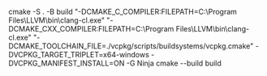 cmake -S . -B build "-DCMAKE_C_COMPILER:FILEPATH=C:\Program Files\LLVM\bin\clang-cl.exe" "-DCMAKE_CXX_COMPILER:FILEPATH=C:\Program Files\LLVM\bin\clang-cl.exe" "-DCMAKE_TOOLCHAIN_FILE=./vcpkg/scripts/buildsystems/vcpkg.cmake" -DVCPKG_TARGET_TRIPLET=x64-windows -DVCPKG_MANIFEST_INSTALL=ON -G Ninja 
cmake --build build